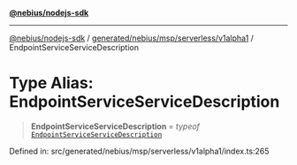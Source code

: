 [**@nebius/nodejs-sdk**](../../../../../../README.md)

---

[@nebius/nodejs-sdk](../../../../../../README.md) / [generated/nebius/msp/serverless/v1alpha1](../README.md) / EndpointServiceServiceDescription

# Type Alias: EndpointServiceServiceDescription

> **EndpointServiceServiceDescription** = _typeof_ [`EndpointServiceServiceDescription`](../variables/EndpointServiceServiceDescription.md)

Defined in: src/generated/nebius/msp/serverless/v1alpha1/index.ts:265
